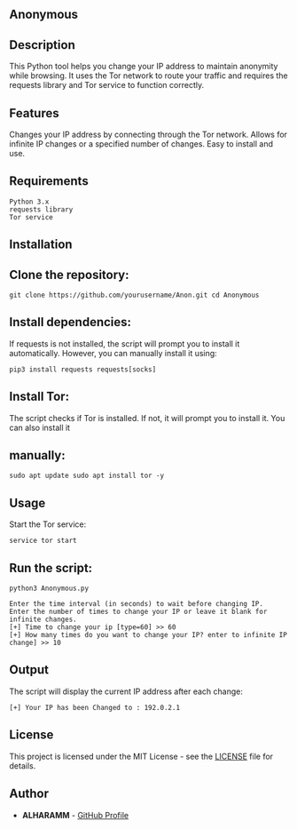 ## Anonymous 
## Description
This Python tool helps you change your IP address to maintain anonymity while browsing. It uses the Tor network to route your traffic and requires the requests library and Tor service to function correctly.

## Features
Changes your IP address by connecting through the Tor network.
Allows for infinite IP changes or a specified number of changes.
Easy to install and use.

## Requirements
```
Python 3.x
requests library
Tor service
```
## Installation

## Clone the repository:

`git clone https://github.com/yourusername/Anon.git
cd Anonymous
`
## Install dependencies: 
If requests is not installed, the script will prompt you to install it automatically. However, you can manually install it using:

`pip3 install requests requests[socks]`

## Install Tor: 
The script checks if Tor is installed. If not, it will prompt you to install it. You can also install it 

## manually:
`
sudo apt update
sudo apt install tor -y
`
## Usage
Start the Tor service:

`service tor start`

## Run the script:

`python3 Anonymous.py`

```
Enter the time interval (in seconds) to wait before changing IP.
Enter the number of times to change your IP or leave it blank for infinite changes.
[+] Time to change your ip [type=60] >> 60
[+] How many times do you want to change your IP? enter to infinite IP change] >> 10
```
## Output
The script will display the current IP address after each change:

`[+] Your IP has been Changed to : 192.0.2.1`

## License

This project is licensed under the MIT License - see the [LICENSE](LICENSE) file for details.

## Author

- **ALHARAMM** - [GitHub Profile](https://github.com/ALHARAMM)
